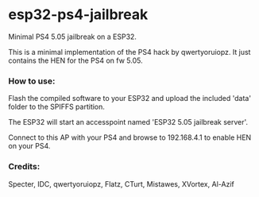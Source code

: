 # esp32-ps4-jailbreak
Minimal PS4 5.05 jailbreak on a ESP32.

This is a minimal implementation of the PS4 hack by qwertyoruiopz. It just contains the HEN for the PS4 on fw 5.05.

### How to use:

Flash the compiled software to your ESP32 and upload the included 'data' folder to the SPIFFS partition.

The ESP32 will start an accesspoint named 'ESP32 5.05 jailbreak server'. 

Connect to this AP with your PS4 and browse to 192.168.4.1 to enable HEN on your PS4.

### Credits:
Specter, IDC, qwertyoruiopz, Flatz, CTurt, Mistawes, XVortex, Al-Azif
